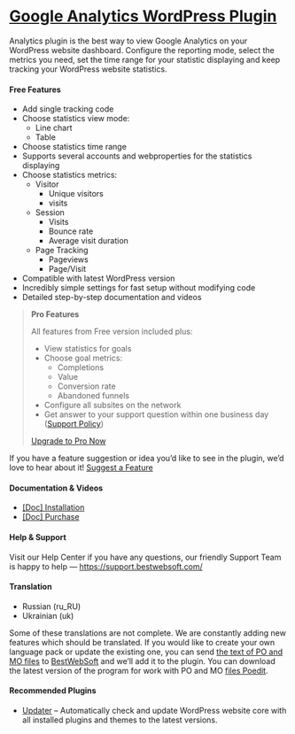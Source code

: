 <a href="https://bestwebsoft.com/products/wordpress/plugins/bws-google-analytics/" target=_blank>Google Analytics WordPress Plugin</a>
========================

<p>Analytics plugin is the best way to view Google Analytics on your WordPress website dashboard. Configure the reporting mode, select the metrics you need, set the time range for your statistic displaying and keep tracking your WordPress website statistics.</p>
<p><span class="embed-youtube" style="text-align:center; display: block;"></span></p>
<h4>Free Features</h4>
<ul>
<li>Add single tracking code</li>
<li>Choose statistics view mode:
<ul>
<li>Line chart</li>
<li>Table</li>
</ul>
</li>
<li>Choose statistics time range</li>
<li>Supports several accounts and webproperties for the statistics displaying</li>
<li>Choose statistics metrics:
<ul>
<li>Visitor
<ul>
<li>Unique visitors</li>
<li>
visits</li>
</ul>
</li>
<li>Session
<ul>
<li>Visits</li>
<li>Bounce rate</li>
<li>Average visit duration</li>
</ul>
</li>
<li>Page Tracking
<ul>
<li>Pageviews</li>
<li>Page/Visit</li>
</ul>
</li>
</ul>
</li>
<li>Compatible with latest WordPress version</li>
<li>Incredibly simple settings for fast setup without modifying code</li>
<li>Detailed step-by-step documentation and videos</li>
</ul>
<blockquote>
<p><strong>Pro Features</strong></p>
<p>All features from Free version included plus:</p>
<ul>
<li>View statistics for goals</li>
<li>Choose goal metrics:
<ul>
<li>Completions</li>
<li>Value</li>
<li>Conversion rate</li>
<li>Abandoned funnels</li>
</ul>
</li>
<li>Configure all subsites on the network</li>
<li>Get answer to your support question within one business day (<a href="https://bestwebsoft.com/support-policy/" rel="nofollow">Support Policy</a>)</li>
</ul>
<p><a href="https://bestwebsoft.com/products/wordpress/plugins/bws-google-analytics/?k=5891b1a2761b39cd5706eba26c3af1d4" rel="nofollow">Upgrade to Pro Now</a></p>
</blockquote>
<p>If you have a feature suggestion or idea you&#8217;d like to see in the plugin, we&#8217;d love to hear about it! <a href="https://support.bestwebsoft.com/hc/en-us/requests/new" rel="nofollow">Suggest a Feature</a></p>
<h4>Documentation &amp; Videos</h4>
<ul>
<li><a href="https://docs.google.com/document/d/1-hvn6WRvWnOqj5v5pLUk7Awyu87lq5B_dO-Tv-MC9JQ/" rel="nofollow">[Doc] Installation</a></li>
<li><a href="https://docs.google.com/document/d/1EUdBVvnm7IHZ6y0DNyldZypUQKpB8UVPToSc_LdOYQI/" rel="nofollow">[Doc] Purchase</a></li>
</ul>
<h4>Help &amp; Support</h4>
<p>Visit our Help Center if you have any questions, our friendly Support Team is happy to help — <a href="https://support.bestwebsoft.com/" rel="nofollow">https://support.bestwebsoft.com/</a></p>
<h4>Translation</h4>
<ul>
<li>Russian (ru_RU)</li>
<li>Ukrainian (uk)</li>
</ul>
<p>Some of these translations are not complete. We are constantly adding new features which should be translated. If you would like to create your own language pack or update the existing one, you can send <a href="https://codex.wordpress.org/Translating_WordPress" rel="nofollow">the text of PO and MO files</a> to <a href="https://support.bestwebsoft.com/hc/en-us/requests/new" rel="nofollow">BestWebSoft</a> and we&#8217;ll add it to the plugin. You can download the latest version of the program for work with PO and MO <a href="https://www.poedit.net/download.php" rel="nofollow">files Poedit</a>.</p>
<h4>Recommended Plugins</h4>
<ul>
<li><a href="https://bestwebsoft.com/products/wordpress/plugins/updater/?k=b0536eca91f29f7603d42d53f5fd3990" rel="nofollow">Updater</a> &#8211; Automatically check and update WordPress website core with all installed plugins and themes to the latest versions.</li>
</ul>
